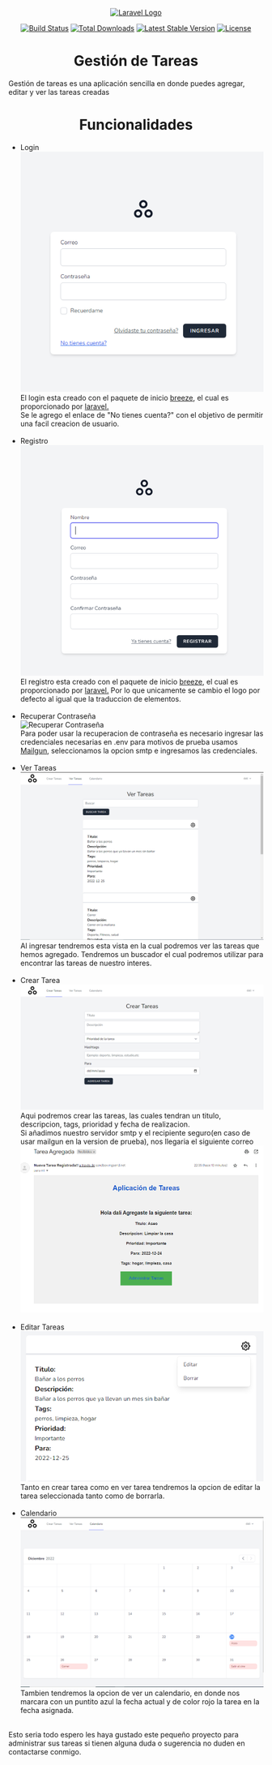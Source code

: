 <p align="center"><a href="https://laravel.com" target="_blank"><img src="https://raw.githubusercontent.com/laravel/art/master/logo-lockup/5%20SVG/2%20CMYK/1%20Full%20Color/laravel-logolockup-cmyk-red.svg" width="400" alt="Laravel Logo"></a></p>

<p align="center">
<a href="https://travis-ci.org/laravel/framework"><img src="https://travis-ci.org/laravel/framework.svg" alt="Build Status"></a>
<a href="https://packagist.org/packages/laravel/framework"><img src="https://img.shields.io/packagist/dt/laravel/framework" alt="Total Downloads"></a>
<a href="https://packagist.org/packages/laravel/framework"><img src="https://img.shields.io/packagist/v/laravel/framework" alt="Latest Stable Version"></a>
<a href="https://packagist.org/packages/laravel/framework"><img src="https://img.shields.io/packagist/l/laravel/framework" alt="License"></a>
</p>

<h1 align="center">Gestión de Tareas</h1>
<p>Gestión de tareas es una aplicación sencilla en donde puedes agregar, editar y ver las tareas creadas</p>
<h1 align="center">Funcionalidades</h1>
<ul>
<li >Login<br>
<img src="./readmeFiles/login.PNG"alt="Login"/><br>El login esta creado con el paquete de inicio <a href="https://laravel.com/docs/9.x/starter-kits#laravel-breeze" target="_blank">breeze</a>, el cual es proporcionado por <a href="https://laravel.com" target="_blank">laravel.</a><br>
Se le agrego el enlace de "No tienes cuenta?" con el objetivo de permitir una facil creacion de usuario.
</li>
<br>
<li >Registro<br>
<img src="./readmeFiles/registro.PNG"alt="Registro"/>
<br>
El registro esta creado con el paquete de inicio <a href="https://laravel.com/docs/9.x/starter-kits#laravel-breeze" target="_blank">breeze</a>, el cual es proporcionado por <a href="https://laravel.com" target="_blank">laravel.</a> Por lo que unicamente se cambio el logo por defecto al igual que la traduccion de elementos.
</li>
<br>
<li >Recuperar Contraseña<br>
<img src="./readmeFiles/recuperarContraseña.PNG"alt="Recuperar Contraseña"/>
<br>
Para poder usar la recuperacion de contraseña es necesario ingresar las credenciales necesarias en .env para motivos de prueba usamos <a href="https://www.mailgun.com/" target="_blank">Mailgun</a>, seleccionamos la opcion smtp e ingresamos las credenciales.
</li>
<br>
<li >Ver Tareas<br>
<img src="./readmeFiles/verTareas.PNG"alt="Ver Tareas"/>
<br>
Al ingresar tendremos esta vista en la cual podremos ver las tareas que hemos agregado. Tendremos un buscador el cual podremos utilizar para encontrar las tareas de nuestro interes.
</li>
<br>
<li >Crear Tarea<br>
<img src="./readmeFiles/agregarTareas.PNG"alt="Crear Tarea"/>
<br>
Aqui podremos crear las tareas, las cuales tendran un titulo, descripcion, tags, prioridad y fecha de realizacion.
<br>
Si añadimos nuestro servidor smtp y el recipiente seguro(en caso de usar mailgun en la version de prueba), nos llegaria el siguiente correo
<img src="./readmeFiles/correoTarea.PNG"alt="Crear Tarea"/>
</li>
<br>
<li >Editar Tareas<br>
<img src="./readmeFiles/editarTarea.PNG"alt="Editar Tareas"/>
<br>
Tanto en crear tarea como en ver tarea tendremos la opcion de editar la tarea seleccionada tanto como de borrarla.
</li>
<br>
<li >Calendario<br>
<img src="./readmeFiles/calendario.PNG"alt="Editar Tareas"/>
<br>
Tambien tendremos la opcion de ver un calendario, en donde nos marcara con un puntito azul la fecha actual y de color rojo la tarea en la fecha asignada.
</li>
<br>
</ul>
<p>Esto seria todo espero les haya gustado este pequeño proyecto para administrar sus tareas si tienen alguna duda o sugerencia no duden en contactarse conmigo.</p>